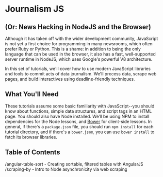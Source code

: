 Journalism JS
=============

(Or: News Hacking in NodeJS and the Browser)
--------------------------------------------

Although it has taken off with the wider development community, JavaScript is not yet a first choice for programming in many newsrooms, which often prefer Ruby or Python. This is a shame: in addition to being the only language that can be used in the browser, it also has a fast, well-supported server runtime in NodeJS, which uses Google's powerful V8 architecture.

In this set of tutorials, we'll cover how to use modern JavaScript libraries and tools to commit acts of data journalism. We'll process data, scrape web pages, and build interactives using deadline-friendly techniques.

What You'll Need
----------------

These tutorials assume some basic familiarity with JavaScript--you should know about functions, simple data structures, and script tags in an HTML page. You should also have Node installed. We'll be using NPM to install dependencies for the Node lessons, and [Bower](http://bower.io) for client-side lessons. In general, if there's a `package.json` file, you should run `npm install` for each tutorial directory, and if there's a `bower.json`, you can use `bower install` to fetch its browser libraries.

Table of Contents
-----------------

/angular-table-sort - Creating sortable, filtered tables with AngularJS
/scraping-by - Intro to Node asynchronicity via web scraping
